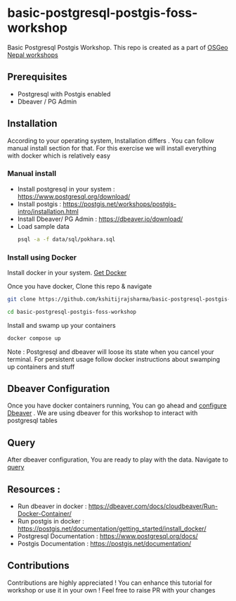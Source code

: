 # basic-postgresql-postgis-foss-workshop
Basic Postgresql Postgis Workshop. This repo is created as a part of [OSGeo Nepal workshops](https://github.com/osgeonepal)

## Prerequisites 

- Postgresql with Postgis enabled 
- Dbeaver / PG Admin 

## Installation 

According to your operating system, Installation differs . You can follow manual install section for that. For this exercise we will install everything with docker which is relatively easy

### Manual install

- Install postgresql in your system : https://www.postgresql.org/download/
- Install postgis : https://postgis.net/workshops/postgis-intro/installation.html 
- Install Dbeaver/ PG Admin : https://dbeaver.io/download/
- Load sample data 
    ``` bash
    psql -a -f data/sql/pokhara.sql
    ```

### Install using Docker 

Install docker in your system. [Get Docker](https://docs.docker.com/get-docker/) 

Once you have docker, Clone this repo & navigate
``` bash
git clone https://github.com/kshitijrajsharma/basic-postgresql-postgis-foss-workshop.git
```
```bash
cd basic-postgresql-postgis-foss-workshop
```
Install and swamp up your containers 

``` bash
docker compose up 
```

Note : Postgresql and dbeaver will loose its state when you cancel your terminal. For persistent usage follow docker instructions about swamping up containers and stuff

## Dbeaver Configuration 

Once you have docker containers running, You can go ahead and [configure Dbeaver](./docs/Dbeaver.md) . We are using dbeaver for this workshop to interact with postgresql tables

## Query 

After dbeaver configuration, You are ready to play with the data. Navigate to [query](./docs/Query.md)


## Resources : 

- Run dbeaver in  docker : https://dbeaver.com/docs/cloudbeaver/Run-Docker-Container/
- Run postgis in docker : https://postgis.net/documentation/getting_started/install_docker/ 
- Postgresql Documentation : https://www.postgresql.org/docs/
- Postgis Documentation : https://postgis.net/documentation/

## Contributions 

Contributions are highly appreciated ! You can enhance this tutorial for workshop or use it in your own ! Feel free to raise PR with your changes 
